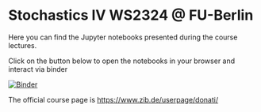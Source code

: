 # Stochastics IV WS2324 @ FU-Berlin

Here you can find the Jupyter notebooks presented during the course lectures.


Click on the button below to open the notebooks in your browser and interact via binder

[![Binder](https://mybinder.org/badge_logo.svg)](https://mybinder.org/v2/gh/donatiluca/Stochastik_IV_WS2324/HEAD)


The official course page is https://www.zib.de/userpage/donati/

